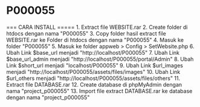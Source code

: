 # P000055

=== CARA INSTALL =====
	1. Extract file WEBSITE.rar
	2. Create folder di htdocs dengan nama "P000055"
	3. Copy folder hasil extract file WEBSITE.rar ke Folder di htdocs dengan nama "P000055"
	4. Masuk ke folder "P000055"
	5. Masuk ke folder appweb > Config > SetWebsite.php
	6. Ubah Link $base_url menjadi "http://localhost/P000055"
	7. Ubah Link $base_url_admin menjadi "http://localhost/P000055/portal/Admin"
	8. Ubah Link $short_url menjadi "localhost/P000055"
	9. Ubah Link $url_images menjadi "http://localhost/P000055/assets/files/images"
	10. Ubah Link $url_others menjadi "http://localhost/P000055/assets/files/others"
	11. Extract file DATABASE.rar
	12. Create database di phpMyAdmin dengan nama "project_p000055"
	13. Import file extract DATABASE.rar ke database dengan nama "project_p000055"